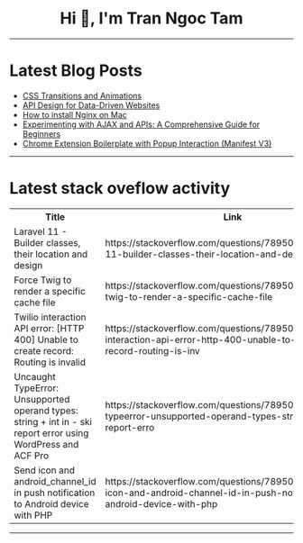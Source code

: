 <h1 align="center">Hi 👋, I'm Tran Ngoc Tam</h1>

---

# Latest Blog Posts 
<!-- BLOG-POST-LIST:START -->
- [CSS Transitions and Animations](https://dev.to/ridoy_hasan/css-transitions-and-animations-50b6)
- [API Design for Data-Driven Websites](https://dev.to/peymaan_abedinpour/api-design-for-data-driven-websites-2aaj)
- [How to install Nginx on Mac](https://dev.to/deepcodr/how-to-install-nginx-on-mac-157i)
- [Experimenting with AJAX and APIs: A Comprehensive Guide for Beginners](https://dev.to/peymaan_abedinpour/experimenting-with-ajax-and-apis-a-comprehensive-guide-for-beginners-3g3i)
- [Chrome Extension Boilerplate with Popup Interaction &lpar;Manifest V3&rpar;](https://dev.to/llagerlof/chrome-extension-boilerplate-with-popup-interaction-manifest-v3-3ko5)
<!-- BLOG-POST-LIST:END -->

---

# Latest stack oveflow activity
<table>
  <tr><th>Title</th><th>Link</th></tr>
  <!-- STACKOVERFLOW:START --><tr><td>Laravel 11 - Builder classes, their location and design</td><td>https://stackoverflow.com/questions/78950406/laravel-11-builder-classes-their-location-and-design</td></tr><tr><td>Force Twig to render a specific cache file</td><td>https://stackoverflow.com/questions/78950395/force-twig-to-render-a-specific-cache-file</td></tr><tr><td>Twilio interaction API error: [HTTP 400] Unable to create record: Routing is invalid</td><td>https://stackoverflow.com/questions/78950345/twilio-interaction-api-error-http-400-unable-to-create-record-routing-is-inv</td></tr><tr><td>Uncaught TypeError: Unsupported operand types: string + int in - ski report error using WordPress and ACF Pro</td><td>https://stackoverflow.com/questions/78950270/uncaught-typeerror-unsupported-operand-types-string-int-in-ski-report-erro</td></tr><tr><td>Send icon and android_channel_id in push notification to Android device with PHP</td><td>https://stackoverflow.com/questions/78950195/send-icon-and-android-channel-id-in-push-notification-to-android-device-with-php</td></tr><!-- STACKOVERFLOW:END -->
</table>

---


